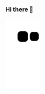 ### Hi there 👋
![snake gif](https://github.com/SoulTree-Lovers/SoulTree-Lovers/blob/output/github-contribution-grid-snake.svg)
<!--
**SoulTree-Lovers/SoulTree-Lovers** is a ✨ _special_ ✨ repository because its `README.md` (this file) appears on your GitHub profile.

Here are some ideas to get you started:

- 🔭 I’m currently working on ...
- 🌱 I’m currently learning ...
- 👯 I’m looking to collaborate on ...
- 🤔 I’m looking for help with ...
- 💬 Ask me about ...
- 📫 How to reach me: ...
- 😄 Pronouns: ...
- ⚡ Fun fact: ...
-->
